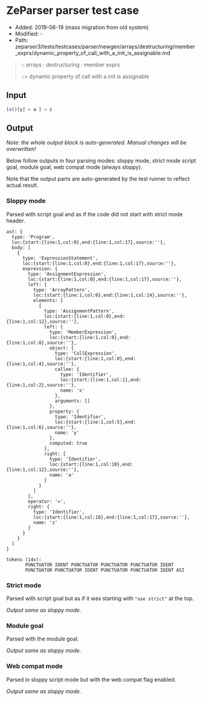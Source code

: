# ZeParser parser test case

- Added: 2019-06-19 (mass migration from old system)
- Modified: -
- Path: zeparser3/tests/testcases/parser/newgen/arrays/destructuring/member_exprs/dynamic_property_of_call_with_a_init_is_assignable.md

> :: arrays : destructuring : member exprs
>
> ::> dynamic property of call with a init is assignable

## Input

`````js
[x()[y] = a ] = z
`````

## Output

_Note: the whole output block is auto-generated. Manual changes will be overwritten!_

Below follow outputs in four parsing modes: sloppy mode, strict mode script goal, module goal, web compat mode (always sloppy).

Note that the output parts are auto-generated by the test runner to reflect actual result.

### Sloppy mode

Parsed with script goal and as if the code did not start with strict mode header.

`````
ast: {
  type: 'Program',
  loc:{start:{line:1,col:0},end:{line:1,col:17},source:''},
  body: [
    {
      type: 'ExpressionStatement',
      loc:{start:{line:1,col:0},end:{line:1,col:17},source:''},
      expression: {
        type: 'AssignmentExpression',
        loc:{start:{line:1,col:0},end:{line:1,col:17},source:''},
        left: {
          type: 'ArrayPattern',
          loc:{start:{line:1,col:0},end:{line:1,col:14},source:''},
          elements: [
            {
              type: 'AssignmentPattern',
              loc:{start:{line:1,col:0},end:{line:1,col:12},source:''},
              left: {
                type: 'MemberExpression',
                loc:{start:{line:1,col:0},end:{line:1,col:8},source:''},
                object: {
                  type: 'CallExpression',
                  loc:{start:{line:1,col:0},end:{line:1,col:4},source:''},
                  callee: {
                    type: 'Identifier',
                    loc:{start:{line:1,col:1},end:{line:1,col:2},source:''},
                    name: 'x'
                  },
                  arguments: []
                },
                property: {
                  type: 'Identifier',
                  loc:{start:{line:1,col:5},end:{line:1,col:6},source:''},
                  name: 'y'
                },
                computed: true
              },
              right: {
                type: 'Identifier',
                loc:{start:{line:1,col:10},end:{line:1,col:12},source:''},
                name: 'a'
              }
            }
          ]
        },
        operator: '=',
        right: {
          type: 'Identifier',
          loc:{start:{line:1,col:16},end:{line:1,col:17},source:''},
          name: 'z'
        }
      }
    }
  ]
}

tokens (14x):
       PUNCTUATOR IDENT PUNCTUATOR PUNCTUATOR PUNCTUATOR IDENT
       PUNCTUATOR PUNCTUATOR IDENT PUNCTUATOR PUNCTUATOR IDENT ASI
`````

### Strict mode

Parsed with script goal but as if it was starting with `"use strict"` at the top.

_Output same as sloppy mode._

### Module goal

Parsed with the module goal.

_Output same as sloppy mode._

### Web compat mode

Parsed in sloppy script mode but with the web compat flag enabled.

_Output same as sloppy mode._

